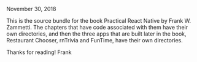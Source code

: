 November 30, 2018

This is the source bundle for the book Practical React Native by 
Frank W. Zammetti.  The chapters that have code associated with them have 
their own directories, and then the three apps that are built later in the book, 
Restaurant Chooser, rnTrivia and FunTime, have their own directories.

Thanks for reading!
Frank
